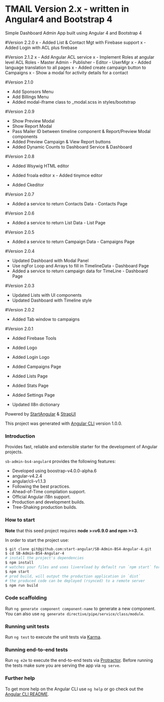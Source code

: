 # TMAIL Version 2.x - written in Angular4 and Bootstrap 4
Simple Dashboard Admin App built using Angular 4 and Bootstrap 4

#Version 2.2.0
 x - Added List & Contact Mgt with Firebase support
 x - Added Login with ACL plus firebase

#Version 2.1.2
 x - Add Angular ACL service
 x - Implement Roles at angular level
	ACL Roles 
 	- Master Admin
 	  - Publisher
 	  - Editor
 	  - UserMgr
x - Added language translation to all pages
x - Added create campaign button to Campaigns 
x - Show a modal for  activity details for a contact

#Version 2.1.0

  - Add Sponsors Menu
  - Add Billings Menu	
  - Added modal-iframe class to _modal.scss in styles/bootstrap


#Version 2.0.9
   - Show Preview Modal
   - Show Report Modal
   - Pass Mailer ID between timeline component & Report/Preview Modal components
   - Added Preview Campaign & View Report buttons
   - Added Dynamic Counts to Dashboard Service & Dashboard

 
#Version 2.0.8
 - Added Wsywig HTML editor

  - Added froala editor
x - Added tinymce editor 
  - Added Ckeditor


#Version 2.0.7
 - Added a service to return Contacts Data - Contacts Page


#Version 2.0.6
 - Added a service to return List Data - List Page


#Version 2.0.5
 - Added a service to return Campaign Data - Campaigns Page
 
#Version 2.0.4
 - Updated Dashboard with Modal Panel
 - Use ngFor Loop and Arrays to fill in TimelineData - Dashboard Page
 - Added a service to return campaign data for TimeLine - Dashboard Page


#Version 2.0.3
 - Updated Lists with UI components
 - Updated Dashboard with  Timeline style

#Version 2.0.2
 - Added Tab window to campaigns



#Version 2.0.1
 - Added Firebase Tools
 - Added Logo
 - Added Login Logo
 - Added Campaigns Page
 - Added Lists Page
 - Added Stats Page
 - Added Settings Page


 - Updated II8n dictionary

Powered by [StartAngular](http://startangular.com/) & [StrapUI](http://strapui.com/)


This project was generated with [Angular CLI](https://github.com/angular/angular-cli) version 1.0.0.

### Introduction
Provides fast, reliable and extensible starter for the development of Angular projects.

`sb-admin-bs4-angular4` provides the following features:
- Developed using boostrap-v4.0.0-alpha.6
- angular-v4.2.4
- angular/cli-v1.1.3
- Following the best practices.
- Ahead-of-Time compilation support.
- Official Angular i18n support.
- Production and development builds.
- Tree-Shaking production builds.

### How to start
**Note** that this seed project requires  **node >=v6.9.0 and npm >=3**.

In order to start the project use:
```bash
$ git clone git@github.com:start-angular/SB-Admin-BS4-Angular-4.git
$ cd SB-Admin-BS4-Angular-4
# install the project's dependencies
$ npm install
# watches your files and uses livereload by default run `npm start` for a dev server. Navigate to `http://localhost:4200/`. The app will automatically reload if you change any of the source files.
$ npm start
# prod build, will output the production application in `dist`
# the produced code can be deployed (rsynced) to a remote server
$ npm run build
```

### Code scaffolding

Run `ng generate component component-name` to generate a new component. You can also use `ng generate directive/pipe/service/class/module`.

### Running unit tests

Run `ng test` to execute the unit tests via [Karma](https://karma-runner.github.io).

### Running end-to-end tests

Run `ng e2e` to execute the end-to-end tests via [Protractor](http://www.protractortest.org/).
Before running the tests make sure you are serving the app via `ng serve`.

### Further help

To get more help on the Angular CLI use `ng help` or go check out the [Angular CLI README](https://github.com/angular/angular-cli/blob/master/README.md).

